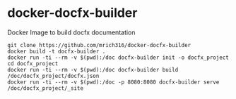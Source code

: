 # docker-docfx-builder
Docker Image to build docfx documentation

``` shell
git clone https://github.com/mrich316/docker-docfx-builder
docker build -t docfx-builder .
docker run -ti --rm -v $(pwd):/doc docfx-builder init -o docfx_project
cd docfx_project
docker run -ti --rm -v $(pwd):/doc docfx-builder build /doc/docfx_project/docfx.json
docker run -ti --rm -v $(pwd):/doc -p 8080:8080 docfx-builder serve /doc/docfx_project/_site
```
